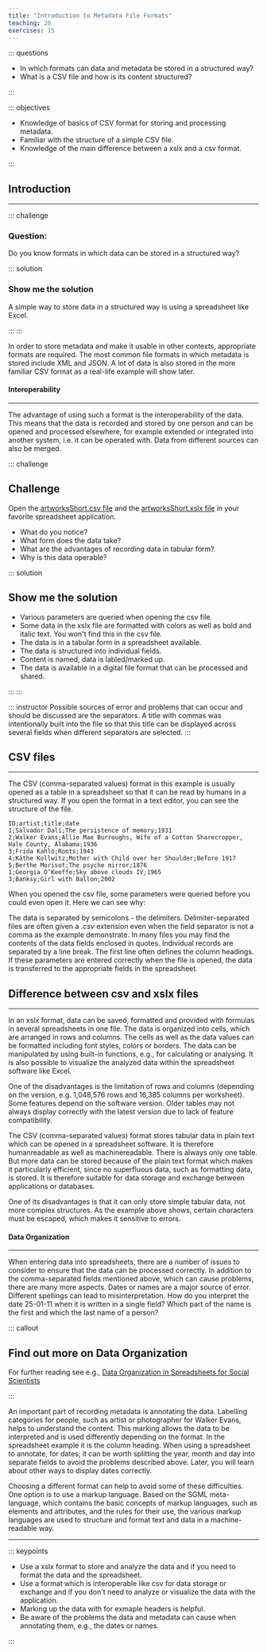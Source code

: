 ```yaml
---
title: "Introduction to Metadata File Formats"
teaching: 20
exercises: 15
---
```


::: questions 

- In which formats can data and metadata be stored in a structured way?
- What is a CSV file and how is its content structured?

:::

::: objectives

- Knowledge of basics of CSV format for storing and processing metadata. 
- Familiar with the structure of a simple CSV file.
- Knowledge of the main difference between a xslx and a csv format.
   
:::

## Introduction

_______________________________________

::: challenge

### Question: 
Do you know formats in which data can be stored in a structured way? 

::: solution

### Show me the solution
A simple way to store data in a structured way is using a spreadsheet like Excel. 

:::
:::


In order to store metadata and make it usable in other contexts, appropriate formats are required. The most common file formats in which metadata is stored include XML and JSON. A lot of data is also stored in the more familiar CSV format as a real-life example will show later.


#### Interoperability

_______________________________________

The advantage of using such a format is the interoperability of the data. This means that the data is recorded and stored by one person and can be opened and processed elsewhere, for example extended or integrated into another system, i.e. it can be operated with. Data from different sources can also be merged. 



::: challenge

## Challenge

Open the [artworksShort.csv file](https://github.com/HERMES-DKZ/metadata_lesson/blob/main/episodes/data/artworksShort.csv) and the [artworksShort.xslx file](https://github.com/HERMES-DKZ/metadata_lesson/blob/main/episodes/data/artworksShort.xlsx) in your favorite spreadsheet application. 

- What do you notice?    
- What form does the data take?    
- What are the advantages of recording data in tabular form?    
- Why is this data operable? 
    
::: solution

## Show me the solution

- Various parameters are queried when opening the csv file.
- Some data in the xslx file are formatted with colors as well as bold and italic text. You won't find this in the csv file. 
- The data is in a tabular form in a spreadsheet available.
- The data is structured into individual fields.
- Content is named, data is labled/marked up.
- The data is available in a digital file format that can be processed and shared.
    
:::
:::

::: instructor
Possible sources of error and problems that can occur and should be discussed are the separators. A title with commas was intentionally built into the file so that this title can be displayed across several fields when different separators are selected. 
:::



## CSV files

_______________________________________


The CSV (comma-separated values) format in this example is usually opened as a table in a spreadsheet so that it can be read by humans in a structured way. If you open the format in a text editor, you can see the structure of the file. 

```
ID;artist;title;date
1;Salvador Dalí;The persistence of memory;1931
2;Walker Evans;Allie Mae Burroughs, Wife of a Cotton Sharecropper, Hale County, Alabama;1936
3;Frida Kahlo;Roots;1943
4;Käthe Kollwitz;Mother with Child over her Shoulder;Before 1917
5;Berthe Morisot;The psyche mirror;1876
1;Georgia O’Keeffe;Sky above clouds IV;1965
3;Banksy;Girl with Ballon;2002
```

When you opened the csv file, some parameters were queried before you could even open it. Here we can see why:

The data is separated by semicolons - the delimiters. Delimiter-separated files are often given a *.csv* extension even when the field separator is not a comma as the example demonstrate. In many files you may find the contents of the data fields enclosed in quotes. Individual records are separated by a line break. The first line often defines the column headings. If these parameters are entered correctly when the file is opened, the data is transferred to the appropriate fields in the spreadsheet. 



## Difference between csv and xslx files

_______________________________________


In an xslx format, data can be saved, formatted and provided with formulas in several spreadsheets in one file. The data is organized into cells, which are arranged in rows and columns. The cells as well as the data values can be formatted including font styles, colors or borders. The data can be manipulated by using built-in functions, e.g., for calculating or analysing. It is also possible to visualize the analyzed data within the spreadsheet software like Excel. 

One of the disadvantages is the limitation of rows and columns (depending on the version, e.g. 1,048,576 rows and 16,385 columns per worksheet). Some features depend on the software version. Older tables may not always display correctly with the latest version due to lack of feature compatibility. 

The CSV (comma-separated values) format stores tabular data in plain text which can be opened in a spreadsheet software. It is therefore humanreadable as well as machinereadable. There is always only one table. But more data can be stored because of the plain text format which makes it particularly efficient, since no superfluous data, such as formatting data, is stored. It is therefore suitable for data storage and exchange between applications or databases. 

One of its disadvantages is that it can only store simple tabular data, not more complex structures. As the example above shows, certain characters must be escaped, which makes it sensitive to errors. 



#### Data Organization

_______________________________________


When entering data into spreadsheets, there are a number of issues to consider to ensure that the data can be processed correctly. In addition to the comma-separated fields mentioned above, which can cause problems, there are many more aspects. Dates or names are a major source of error. Different spellings can lead to misinterpretation. How do you interpret the date 25-01-11 when it is written in a single field? Which part of the name is the first and which the last name of a person? 


::: callout

## Find out more on Data Organization

For further reading see e.g., [Data Organization in Spreadsheets for Social Scientists](https://datacarpentry.github.io/spreadsheets-socialsci/)

:::


An important part of recording metadata is annotating the data. Labelling categories for people, such as artist or photographer for Walker Evans, helps to understand the content. This marking allows the data to be interpreted and is used differently depending on the format. In the spreadsheet example it is the column heading. When using a spreadsheet to annotate, for dates, it can be worth splitting the year, month and day into separate fields to avoid the problems described above. Later, you will learn about other ways to display dates correctly.  

Choosing a different format can help to avoid some of these difficulties. One option is to use a markup language. Based on the SGML meta-language, which contains the basic concepts of markup languages, such as elements and attributes, and the rules for their use, the various markup languages are used to structure and format text and data in a machine-readable way.

_______________________________________

::: keypoints

* Use a xslx format to store and analyze the data and if you need to format the data and the spreadsheet.
* Use a format which is interoperable like csv for data storage or exchange and if you don't need to analyze or visualize the data with the application.
* Marking up the data with for exmaple headers is helpful.
* Be aware of the problems the data and metadata can cause when annotating them, e.g., the dates or names. 

:::


